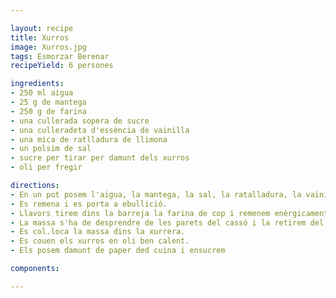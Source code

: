 ```yaml
---

layout: recipe
title: Xurros
image: Xurros.jpg
tags: Esmorzar Berenar 
recipeYield: 6 persones

ingredients:
- 250 ml aigua
- 25 g de mantega
- 250 g de farina
- una cullerada sopera de sucre
- una culleradeta d'essència de vainilla
- una mica de ratlladura de llimona
- un polsim de sal
- sucre per tirar per damunt dels xurros
- oli per fregir

directions:
- En un pot posem l'aigua, la mantega, la sal, la ratalladura, la vainilla i el sucre.
- Es remena i es porta a ebullició.
- Llavors tirem dins la barreja la farina de cop i remenem enèrgicament.
- La massa s'ha de desprendre de les parets del cassó i la retirem del foc.
- Es col.loca la massa dins la xurrera.
- Es couen els xurros en oli ben calent.
- Els posem damunt de paper ded cuina i ensucrem

components:

---
```


